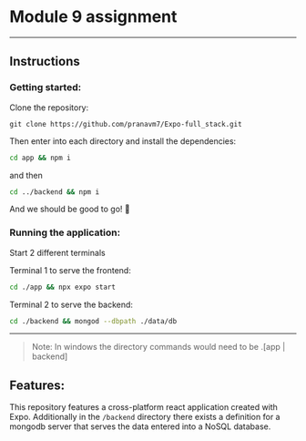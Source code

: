 # Module 9 assignment
---

## Instructions

### Getting started:  

Clone the repository: 

`git clone https://github.com/pranavm7/Expo-full_stack.git`

Then enter into each directory and install the dependencies:  

```sh
cd app && npm i
```

and then

```sh
cd ../backend && npm i
```

And we should be good to go! 🚀


### Running the application:  

Start 2 different terminals

Terminal 1 to serve the frontend:  
```sh
cd ./app && npx expo start 
```

Terminal 2 to serve the backend:
```sh
cd ./backend && mongod --dbpath ./data/db 
```
---

> Note:
> In windows the directory commands would need to be .\[app | backend]


## Features: 

This repository features a cross-platform react application created with Expo. 
Additionally in the `/backend` directory there exists a definition for a mongodb server that serves the data entered into a NoSQL database.  

